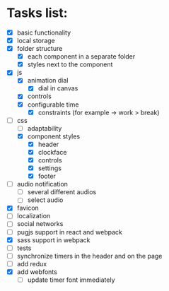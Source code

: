 # Tasks list:

- [x] basic functionality
- [x] local storage
- [x] folder structure
  - [x] each component in a separate folder
  - [x] styles next to the component
- [x] js
  - [x] animation dial
    - [x] dial in canvas
  - [x] controls
  - [x] configurable time
    - [x] constraints (for example -> work > break)
- [ ] css
  - [ ] adaptability
  - [x] component styles
    - [x] header
    - [x] clockface
    - [x] controls
    - [x] settings
    - [x] footer
- [ ] audio notification
  - [ ] several different audios
  - [ ] select audio
- [x] favicon
- [ ] localization
- [ ] social networks
- [ ] pugjs support in react and webpack
- [x] sass support in webpack
- [ ] tests
- [ ] synchronize timers in the header and on the page
- [ ] add redux
- [x] add webfonts
  - [ ] update timer font immediately